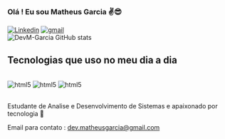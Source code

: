 ### Olá ! Eu sou Matheus Garcia ✌️😎
[![Linkedin](https://img.shields.io/badge/LinkedIn-0077B5?style=for-the-badge&logo=linkedin&logoColor=white)](https://www.linkedin.com/in/matheus-garcia-martins/)
[![gmail](https://img.shields.io/badge/Instagram-E4405F?style=for-the-badge&logo=instagram&logoColor=white)](https://www.instagram.com/matheusgreeg/)<br/>
![DevM-Garcia GitHub stats](https://github-readme-stats.vercel.app/api?username=DevM-Garcia&show_icons=true&theme=merko)

## Tecnologias que uso no meu dia a dia

<div style="display: inline_block"></br>
<img alt="html5" src="https://img.shields.io/badge/HTML5-E34F26?style=for-the-badge&logo=html5&logoColor=white"/>
<img alt="html5" src="https://img.shields.io/badge/CSS3-1572B6?style=for-the-badge&logo=css3&logoColor=white"/>
<img alt="html5" src="https://img.shields.io/badge/JavaScript-F7DF1E?style=for-the-badge&logo=javascript&logoColor=black"/>
</div><br/>

Estudante de Analise e Desenvolvimento de Sistemas e apaixonado por tecnologia 🤖<br/>

Email para contato : dev.matheusgarcia@gmail.com
